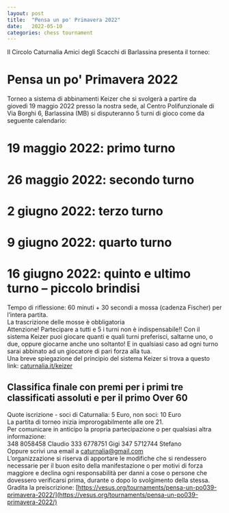 ```yaml
---
layout: post
title:  "Pensa un po' Primavera 2022"
date:   2022-05-10
categories: chess tournament
---
```

Il Circolo Caturnalia Amici degli Scacchi di Barlassina presenta il torneo:  
# Pensa un po' Primavera 2022
Torneo a sistema di abbinamenti Keizer che si svolgerà a partire da  
giovedì 19 maggio 2022 presso la nostra sede, al Centro Polifunzionale di Via Borghi 6, Barlassina (MB) si disputeranno 5 turni di gioco come da seguente calendario:  
# 19 maggio 2022: primo turno  
# 26 maggio 2022: secondo turno  
# 2 giugno 2022: terzo turno  
# 9 giugno 2022: quarto turno  
# 16 giugno 2022: quinto e ultimo turno – piccolo brindisi  
Tempo di riflessione: 60 minuti + 30 secondi a mossa (cadenza Fischer) per l’intera partita.  
La trascrizione delle mosse è obbligatoria  
Attenzione! Partecipare a tutti e 5 i turni non è indispensabile!! Con il sistema Keizer puoi giocare quanti e quali turni preferisci, saltarne uno, o due, oppure giocarne anche uno soltanto! E in qualsiasi caso ad ogni turno sarai abbinato ad un giocatore di pari forza alla tua.  
Una breve spiegazione del principio del sistema Keizer si trova a questo link: [caturnalia.it/keizer](https://www.caturnalia.it/keizer.html)  
## Classifica finale con premi per i primi tre classificati assoluti e per il primo Over 60  
Quote iscrizione - soci di Caturnalia: 5 Euro, non soci: 10 Euro  
La partita di torneo inizia improrogabilmente alle ore 21.  
Per comunicare in anticipo la propria partecipazione o per qualsiasi altra informazione:  
348 8058458 Claudio 333 6778751 Gigi 347 5712744 Stefano  
Oppure scrivi una email a caturnalia@gmail.com  
L’organizzazione si riserva di apportare le modifiche che si rendessero necessarie per il buon esito della manifestazione o per motivi di forza maggiore e declina ogni responsabilità per danni a cose o persone che dovessero verificarsi prima, durante o dopo lo svolgimento della stessa.  
Gradita la preiscrizione: [https://vesus.org/tournaments/pensa-un-po039-primavera-2022/](https://vesus.org/tournaments/pensa-un-po039-primavera-2022/)

